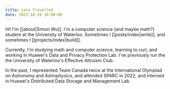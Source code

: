```yaml
---
title: Less Travelled
date: 2023-10-29 10:00:00
---
```


Hi! I'm [[about|Simon Wu]]. I'm a computer science (and maybe math?) student at the University of Waterloo. Sometimes I [[posts/index|write]], and sometimes I [[projects/index|build]].

Currently, I'm studying math and computer science, learning to curl, and working in Huawei's Data and Privacy Protection Lab. I've previously run the the University of Waterloo's Effective Altruism Club.

In the past, I represented Team Canada twice at the International Olympiad on Astronomy and Astrophysics, and attended SPARC in 2022, and interned in Huawei's Distributed Data Storage and Management Lab.
